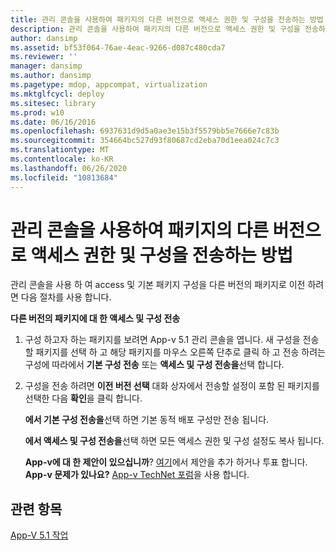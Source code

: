 ```yaml
---
title: 관리 콘솔을 사용하여 패키지의 다른 버전으로 액세스 권한 및 구성을 전송하는 방법
description: 관리 콘솔을 사용하여 패키지의 다른 버전으로 액세스 권한 및 구성을 전송하는 방법
author: dansimp
ms.assetid: bf53f064-76ae-4eac-9266-d087c480cda7
ms.reviewer: ''
manager: dansimp
ms.author: dansimp
ms.pagetype: mdop, appcompat, virtualization
ms.mktglfcycl: deploy
ms.sitesec: library
ms.prod: w10
ms.date: 06/16/2016
ms.openlocfilehash: 6937631d9d5a0ae3e15b3f5579bb5e7666e7c83b
ms.sourcegitcommit: 354664bc527d93f80687cd2eba70d1eea024c7c3
ms.translationtype: MT
ms.contentlocale: ko-KR
ms.lasthandoff: 06/26/2020
ms.locfileid: "10813684"
---
```

# 관리 콘솔을 사용하여 패키지의 다른 버전으로 액세스 권한 및 구성을 전송하는 방법


관리 콘솔을 사용 하 여 access 및 기본 패키지 구성을 다른 버전의 패키지로 이전 하려면 다음 절차를 사용 합니다.

**다른 버전의 패키지에 대 한 액세스 및 구성 전송**

1.  구성 하고자 하는 패키지를 보려면 App-v 5.1 관리 콘솔을 엽니다. 새 구성을 전송할 패키지를 선택 하 고 해당 패키지를 마우스 오른쪽 단추로 클릭 하 고 전송 하려는 구성에 따라에서 **기본 구성 전송** 또는 **액세스 및 구성 전송을**선택 합니다.

2.  구성을 전송 하려면 **이전 버전 선택** 대화 상자에서 전송할 설정이 포함 된 패키지를 선택한 다음 **확인**을 클릭 합니다.

    **에서 기본 구성 전송을**선택 하면 기본 동적 배포 구성만 전송 됩니다.

    **에서 액세스 및 구성 전송을**선택 하면 모든 액세스 권한 및 구성 설정도 복사 됩니다.

    **App-v에 대 한 제안이 있으십니까**? [여기](http://appv.uservoice.com/forums/280448-microsoft-application-virtualization)에서 제안을 추가 하거나 투표 합니다. **App-v 문제가 있나요?** [App-v TechNet 포럼](https://social.technet.microsoft.com/Forums/home?forum=mdopappv)을 사용 합니다.

## 관련 항목


[App-V 5.1 작업](operations-for-app-v-51.md)

 

 






